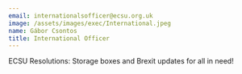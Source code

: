```yaml
---
email: internationalsofficer@ecsu.org.uk
image: /assets/images/exec/International.jpeg
name: Gábor Csontos
title: International Officer
---
```

ECSU Resolutions: Storage boxes and Brexit updates for all in need!
